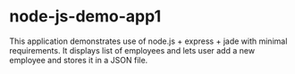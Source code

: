 # node-js-demo-app1
This application demonstrates use of node.js + express + jade with minimal requirements. It displays list of employees and lets user add a new employee and stores it in a JSON file.
